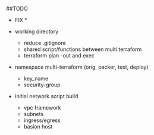 ##TODO

* FIX
  * 

* working directory
  * reduce .gitignore
  * shared script/functions between multi terraform
  * terraform plan -out and exec

    
* namespace multi-terraform (orig, packer, test, deploy)
  * key_name
  * security-group

* initial network script build
  * vpc framework
  * subnets
  * ingress/egress
  * basion host
  
